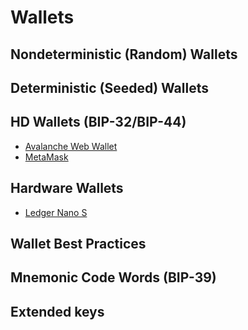 # Wallets

## Nondeterministic (Random) Wallets

## Deterministic (Seeded) Wallets

## HD Wallets (BIP-32/BIP-44)

* [Avalanche Web Wallet](https://wallet.avax.network)
* [MetaMask](https://metamask.io)

## Hardware Wallets

* [Ledger Nano S](https://www.ledger.com)

## Wallet Best Practices

## Mnemonic Code Words (BIP-39)

## Extended keys
